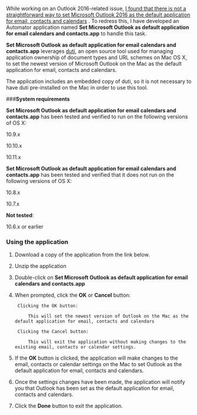 While working on an Outlook 2016-related issue, [I found that there is not a straightforward way to set Microsoft Outlook 2016 as the default application for email, contacts and calendars​](https://support.microsoft.com/kb/3027171) . To redress this, I have developed an Automator application named **Set Microsoft Outlook as default application for email calendars and contacts.app** to handle this task.

**Set Microsoft Outlook as default application for email calendars and contacts.app** leverages [duti](http://duti.org), an open source tool used for managing application ownership of document types and URL schemes on Mac OS X, to set the newest version of Microsoft Outlook on the Mac as the default application for email, contacts and calendars. 

The  application includes an embedded copy of duti, so it is not necessary to have duti pre-installed on the Mac in order to use this tool.

###**System requirements**

**Set Microsoft Outlook as default application for email calendars and contacts.app** has been tested and verified to run on the following versions of OS X:

10.9.x

10.10.x

10.11.x

**Set Microsoft Outlook as default application for email calendars and contacts.app** has been tested and verified that it does not run on the following versions of OS X:

10.8.x

10.7.x

**Not tested**:

10.6.x or earlier


### **Using the application**

1. Download a copy of the application from the link below.

2. Unzip the application

3. Double-click on **Set Microsoft Outlook as default application for email calendars and contacts.app**

4. When prompted, click the **OK** or **Cancel** button:

		Clicking the OK button: 
		
			This will set the newest version of Outlook on the Mac as the default application for email, contacts and calendars
		
		Clicking the Cancel button: 
		
			This will exit the application without making changes to the existing email, contacts or calendar settings.


5. If the **OK** button is clicked, the application will make changes to the email, contacts or calendar settings on the Mac to set Outlook as the default application for email, contacts and calendars. 

6. Once the settings changes have been made, the application will notify you that Outlook has been set as the default application for email, contacts and calendars.

7. Click the **Done** button to exit the application.